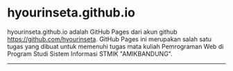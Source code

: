 hyourinseta.github.io
=================
hyourinseta.github.io adalah GitHub Pages dari akun github https://github.com/hyourinseta. GitHub Pages ini merupakan salah satu tugas yang dibuat untuk memenuhi tugas mata kuliah Pemrograman Web di Program Studi Sistem Informasi STMIK "AMIKBANDUNG".

----------